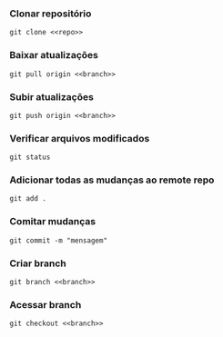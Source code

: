### Clonar repositório
```git clone <<repo>>```

### Baixar atualizações
```git pull origin <<branch>>```

### Subir atualizações
```git push origin <<branch>>```

### Verificar arquivos modificados
```git status```

### Adicionar todas as mudanças ao remote repo
```git add .```

### Comitar mudanças
```git commit -m "mensagem"```

### Criar branch
```git branch <<branch>>```

### Acessar branch
```git checkout <<branch>>```

